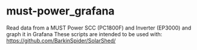 # must-power_grafana
Read data from a MUST Power SCC (PC1800F) and Inverter (EP3000) and graph it in Grafana
These scripts are intended to be used with:
https://github.com/BarkinSpider/SolarShed/
